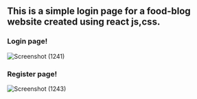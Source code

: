 <h2>This is a simple login page for a food-blog website created using react js,css.</h2>

<h3>Login page!</h3>

![Screenshot (1241)](https://github.com/Swe1222/React-login-page/assets/110587869/5dc3ca81-caf9-44c7-b07a-cabf9da285f3)

<h3>Register page!</h3>

![Screenshot (1243)](https://github.com/Swe1222/React-login-page/assets/110587869/4b6c1942-a462-40e7-8274-a71c4584c7f8)


